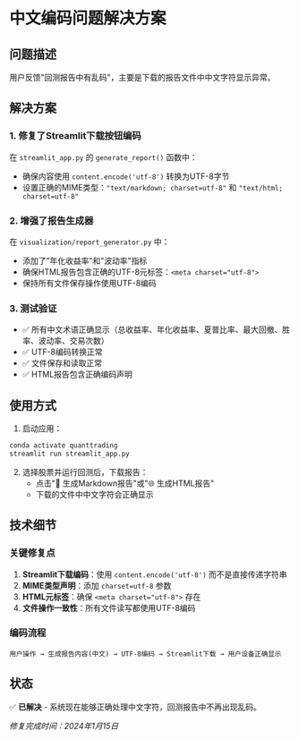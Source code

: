 # 中文编码问题解决方案

## 问题描述
用户反馈"回测报告中有乱码"，主要是下载的报告文件中中文字符显示异常。

## 解决方案

### 1. 修复了Streamlit下载按钮编码
在 `streamlit_app.py` 的 `generate_report()` 函数中：
- 确保内容使用 `content.encode('utf-8')` 转换为UTF-8字节
- 设置正确的MIME类型：`"text/markdown; charset=utf-8"` 和 `"text/html; charset=utf-8"`

### 2. 增强了报告生成器
在 `visualization/report_generator.py` 中：
- 添加了"年化收益率"和"波动率"指标
- 确保HTML报告包含正确的UTF-8元标签：`<meta charset="utf-8">`
- 保持所有文件保存操作使用UTF-8编码

### 3. 测试验证
- ✅ 所有中文术语正确显示（总收益率、年化收益率、夏普比率、最大回撤、胜率、波动率、交易次数）
- ✅ UTF-8编码转换正常
- ✅ 文件保存和读取正常
- ✅ HTML报告包含正确编码声明

## 使用方式

1. 启动应用：
```bash
conda activate quanttrading
streamlit run streamlit_app.py
```

2. 选择股票并运行回测后，下载报告：
   - 点击"📄 生成Markdown报告"或"🌐 生成HTML报告"
   - 下载的文件中中文字符会正确显示

## 技术细节

### 关键修复点
1. **Streamlit下载编码**：使用 `content.encode('utf-8')` 而不是直接传递字符串
2. **MIME类型声明**：添加 `charset=utf-8` 参数
3. **HTML元标签**：确保 `<meta charset="utf-8">` 存在
4. **文件操作一致性**：所有文件读写都使用UTF-8编码

### 编码流程
```
用户操作 → 生成报告内容(中文) → UTF-8编码 → Streamlit下载 → 用户设备正确显示
```

## 状态
✅ **已解决** - 系统现在能够正确处理中文字符，回测报告中不再出现乱码。

*修复完成时间：2024年1月15日*